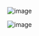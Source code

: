 ![image](https://github.com/user-attachments/assets/66f5d7dd-64b4-4017-bc10-7fcdcd72045c)

![image](https://github.com/user-attachments/assets/289615c7-5429-4dc7-b616-0da9189d5ced)
